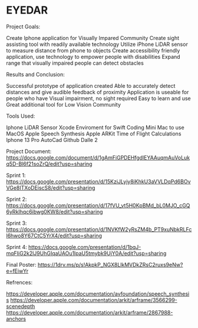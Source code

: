 # EYEDAR
Project Goals:

Create Iphone application for Visually Impared Community
Create sight assisting tool with readily available technology
Utilize iPhone LiDAR sensor to measure distance from phone to objects
Create accessibility friendly application, use technology to empower people with disabilities
Expand range that visually impaired people can detect obstacles 

Results and Conclusion:

Successful prototype of application created
Able to accurately detect distances and give audible feedback of proximity
Application is useable for people who have Visual impairment, no sight required
Easy to learn and use
Great additional tool for Low Vision Community

Tools Used:

Iphone LiDAR Sensor
Xcode Enviroment for Swift Coding
Mini Mac to use MacOS
Apple Speech Synthesis
Apple ARKit
Time of Flight Calculations
Iphone 13 Pro
AutoCad
Github 
Dalle 2

Project Document:
https://docs.google.com/document/d/1gAmFiGPDEHfgdlEYAAuqmAuVoLukq5D-Bl6f21soZrQ/edit?usp=sharing

Sprint 1:
https://docs.google.com/presentation/d/15KziJLyjy8iKhkU3aVVLDqPd6BOvVGe8ITXoDEiscS8/edit?usp=sharing

Sprint 2:
https://docs.google.com/presentation/d/17fVU_vt5H0KpBMd_bL0MJO_cGQ6yRkIhqc6ibwg0KW8/edit?usp=sharing

Sprint 3:
https://docs.google.com/presentation/d/1NVKfW2yRsZM4b_PT9xuNbkRLFcl6hwo8Y67CtC5YrX4/edit?usp=sharing

Sprint 4:
https://docs.google.com/presentation/d/1bqJ-mqFIiG2k2lJ9UhGIqaUAOu1lpaU5tmybk9UjY0A/edit?usp=sharing

Final Poster:
https://1drv.ms/p/s!AkpkP_NGX8LlkMVDkZRsC2ruxs9eNw?e=fEiwYr


Refrences:

https://developer.apple.com/documentation/avfoundation/speech_synthesis
https://developer.apple.com/documentation/arkit/arframe/3566299-scenedepth
https://developer.apple.com/documentation/arkit/arframe/2867988-anchors
